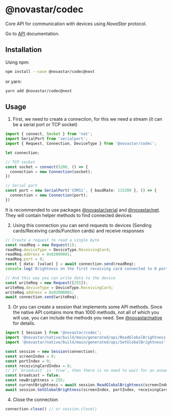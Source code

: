 # @novastar/codec

Core API for communication with devices using *NovaStar* protocol.

Go to [API](https://sarakusha.github.io/novastar/modules/_novastar_codec.html) documentation.

## Installation

Using npm:

```bash
npm install --save @novastar/codec@next
```

or yarn:

```bash
yarn add @novastar/codec@next
```

## Usage

1. First, we need to create a connection, for this we need a stream
   (it can be a serial port or TCP socket)

```ts
import { connect, Socket } from 'net';
import SerialPort from 'serialport';
import { Request, Connection, DeviceType } from '@novastar/codec';

let connection;

// TCP socket
const socket = connect(5200, () => {
  connection = new Connection(socket);
})

// Serial port
const port = new SerialPort('COM11', { baudRate: 115200 }, () => {
  connection = new Connection(port);
})
```

It is recommended to use packages [@novastar/serial](https://www.npmjs.com/package/@novastar/serial) and [@novastar/net](https://www.npmjs.com/package/@novastar/net). They will contain helper methods to find connected devices

2. Using this connection you can send requests to devices (Sending cards/Receiving cards/Function cards)
   and receive responses

```ts
// Create a request to read a single byte
const readReq = new Request(1);
readReq.deviceType = DeviceType.ReceivingCard;
readReq.address = 0x02000001;
readReq.port = 0;
const { data: [value] } = await connection.send(readReq);
console.log(`Brightness on the first receiving card connected to 0 port is ${value}`);

// And this way you can write data to the device
const writeReq = new Request([255]);
writeReq.deviceType = DeviceType.ReceivingCard;
writeReq.address = 0x02000001;
await connection.send(writeReq);
```

3. Or you can create a session that implements some API methods.
   Since the native API contains more than 1000 methods, not all of which you will use,
   you can include the methods you need. See [@novastar/native](https://www.npmjs.com/package/@novastar/native) for details.

```ts
import { Session } from '@novastar/codec';
import '@novastar/native/build/main/generated/api/ReadGlobalBrightness';
import '@novastar/native/build/main/generated/api/SetGlobalBrightness';

const session = new Session(connection);
const screenIndex = 0;
const portIndex = 0;
const receivingCardIndex = 0;
// If `broadcast` is `true`, then there is no need to wait for an answer.
const broadcast = false;
const newBrightness = 255;
const currentBrightness = await session.ReadGlobalBrightness(screenIndex, portIndex, receivingCardIndex);
await session.SetGlobalBrightness(screenIndex, portIndex, receivingCardIndex, broadcast, newBrightness);
```

4. Close the connection

```ts
connection.close() // or session.close()
```
